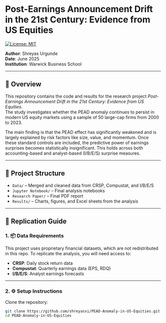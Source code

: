 # Post-Earnings Announcement Drift in the 21st Century: Evidence from US Equities

[![License: MIT](https://img.shields.io/badge/License-MIT-yellow.svg)](https://opensource.org/licenses/MIT)

**Author**: Shreyas Urgunde  
**Date**: June 2025  
**Institution**: Warwick Business School  

---

## 📘 Overview

This repository contains the code and results for the research project *Post-Earnings Announcement Drift in the 21st Century: Evidence from US Equities*.  
The study investigates whether the PEAD anomaly continues to persist in modern US equity markets using a sample of 50 large-cap firms from 2000 to 2023.

The main finding is that the PEAD effect has significantly weakened and is largely explained by risk factors like size, value, and momentum. Once these standard controls are included, the predictive power of earnings surprises becomes statistically insignificant. This holds across both accounting-based and analyst-based (I/B/E/S) surprise measures.

---

## 📁 Project Structure

- `Data/` – Merged and cleaned data from CRSP, Compustat, and I/B/E/S  
- `Jupyter Notebook/` – Final analysis notebooks  
- `Research Paper/` – Final PDF report  
- `Results/` – Charts, figures, and Excel sheets from the analysis  

---

## 🔧 Replication Guide

### 1. 📦 Data Requirements

This project uses proprietary financial datasets, which are not redistributed in this repo. To replicate the analysis, you will need access to:

- **CRSP**: Daily stock return data  
- **Compustat**: Quarterly earnings data (EPS, RDQ)  
- **I/B/E/S**: Analyst earnings forecasts  

---

### 2. ⚙️ Setup Instructions

Clone the repository:

```bash
git clone https://github.com/shreyasxi/PEAD-Anomaly-in-US-Equities.git
cd PEAD-Anomaly-in-US-Equities
